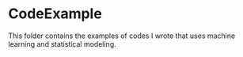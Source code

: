 # CodeExample
This folder contains the examples of codes I wrote that uses machine learning and statistical modeling. 
